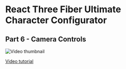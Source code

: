 # React Three Fiber Ultimate Character Configurator

## Part 6 - Camera Controls

![Video thumbnail](https://github.com/user-attachments/assets/c91188b8-2917-4aee-bc3f-752e11c3b684)


[Video tutorial](https://youtu.be/P0E4i2xCOJs)

